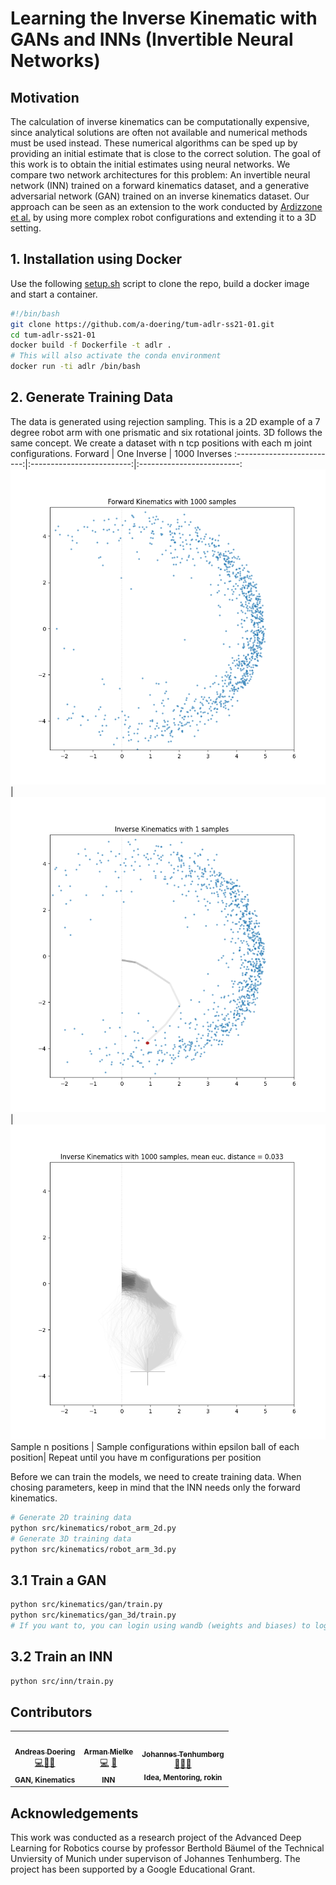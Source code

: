 # Learning the Inverse Kinematic with GANs and INNs (Invertible Neural Networks)

## Motivation
The calculation of inverse kinematics can be computationally expensive, since analytical solutions are often not available and numerical methods must be used instead.
These numerical algorithms can be sped up by providing an initial estimate that is close to the correct solution.
The goal of this work is to obtain the initial estimates using neural networks.
We compare two network architectures for this problem:
An invertible neural network (INN) trained on a forward kinematics dataset, and a generative adversarial network (GAN) trained on an inverse kinematics dataset.
Our approach can be seen as an extension to the work conducted by [Ardizzone et al.](https://arxiv.org/abs/1808.04730) by using more complex robot configurations and extending it to a 3D setting.

## 1. Installation using Docker
Use the following [setup.sh](setup.sh) script to clone the repo, build a docker image and start a container.
```sh
#!/bin/bash
git clone https://github.com/a-doering/tum-adlr-ss21-01.git
cd tum-adlr-ss21-01
docker build -f Dockerfile -t adlr .
# This will also activate the conda environment
docker run -ti adlr /bin/bash
```
## 2. Generate Training Data
The data is generated using rejection sampling.
This is a 2D example of a 7 degree robot arm with one prismatic and six rotational joints.
3D follows the same concept.
We create a dataset with n tcp positions with each m joint configurations.
Forward           |  One Inverse | 1000 Inverses
:-------------------------:|:-------------------------:|:-------------------------:
![Forward](docs/data_generation/fig_forward.png)|  ![One Inverse](docs/data_generation/fig_one_inverse.png)| ![All Inverse](docs/data_generation/fig_inverse.png)
  Sample n positions | Sample configurations within epsilon ball of each position| Repeat until you have m configurations per position

Before we can train the models, we need to create training data. When chosing parameters, keep in mind that the INN needs only the forward kinematics.
```sh
# Generate 2D training data
python src/kinematics/robot_arm_2d.py
# Generate 3D training data
python src/kinematics/robot_arm_3d.py
```
## 3.1 Train a GAN
```sh
python src/kinematics/gan/train.py
python src/kinematics/gan_3d/train.py
# If you want to, you can login using wandb (weights and biases) to log your training.
```
## 3.2 Train an INN
```sh
python src/inn/train.py
```
## Contributors
<table>
  <tr>
    <td align="center"><a href="https://github.com/a-doering"><img src="https://avatars.githubusercontent.com/u/35858164?v=4?s=100" width="100px;" alt=""/><br /><sub><b> Andreas Doering </b></sub></a><br /><a href="https://github.com/a-doering/tum-adlr-ss21-01/commits?author=a-doering" title="Code">💻</a><a href="https://github.com/a-doering/tum-adlr-ss21-01/commits?author=a-doering" title="Documentation">📖</a><a href="#ideas-a-doering" title="Ideas, Planning, & Feedback">🤔</a>
   <br /><sub><b>GAN, Kinematics</b></sub></a><br />
    <td align="center"><a href="https://github.com/ArmanMielke"><img src="https://avatars.githubusercontent.com/u/27361575?v=4?s=100" width="100px;" alt=""/><br /><sub><b>Arman Mielke</b></sub></a><br /><a href="https://github.com/a-doering/tum-adlr-ss21-01/commits?author=ArmanMielke" title="Code">💻</a>
<a href="#ideas-ArmanMielke" title="Ideas, Planning, & Feedback">🤔</a>
   <br /><sub><b>INN</b></sub></a><br />
    <td align="center"><a href="https://github.com/scleronomic"><img src="https://avatars.githubusercontent.com/u/20596524?v=4?s=100" width="100px;" alt=""/><br /><sub><b> Johannes Tenhumberg</b></sub></a><br />
    <a href="https://github.com/scleronomic/rokin" title="Plugin/utility libraries">🔌</a><a href="#ideas-scleronomic" title="Ideas, Planning, & Feedback">🤔</a><a href="#mentoring-scleronomic" title="Mentoring">🔬</a>
   <br /><sub><b>Idea, Mentoring, rokin</b></sub></a><br />
  </tr>
</table>

## Acknowledgements
This work was conducted as a research project of the Advanced Deep Learning for Robotics course by professor Berthold Bäumel of the Technical Unviersity of Munich under supervison of Johannes Tenhumberg.
The project has been supported by a Google Educational Grant.